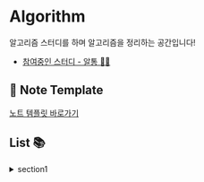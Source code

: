 # Algorithm
알고리즘 스터디를 하며 알고리즘을 정리하는 공간입니다!

- [참여중인 스터디 - 알통 💪😎](https://www.notion.so/Altong-390a6db2d6c74a0f9f5f373e8eb91da6)

## 📝 Note Template
[노트 템플릿 바로가기](https://github.com/sonsurim/Algorithm/blob/main/solution.md)

## List 📚

<details>
<summary>section1</summary>

- [세 수 중 최솟값](https://github.com/sonsurim/Algorithm/blob/main/solution/inflearn/section1/md/01.md)
- [삼각형 판별하기](https://github.com/sonsurim/Algorithm/blob/main/solution/inflearn/section1/md/02.md)
- [연필 다스 구하기](https://github.com/sonsurim/Algorithm/blob/main/solution/inflearn/section1/md/03.md)
- [1부터 N까지 합 출력하기](https://github.com/sonsurim/Algorithm/blob/main/solution/inflearn/section1/md/04.md)
- [최솟값 구하기](https://github.com/sonsurim/Algorithm/blob/main/solution/inflearn/section1/md/05.md)
- [홀수 중 최솟값 구하기](https://github.com/sonsurim/Algorithm/blob/main/solution/inflearn/section1/md/06.md)
- [10부제에 해당하는 차량 대수 구하기](https://github.com/sonsurim/Algorithm/blob/main/solution/inflearn/section1/md/07.md)
- [일곱 난쟁이](https://github.com/sonsurim/Algorithm/blob/main/solution/inflearn/section1/md/08.md)

</details>
